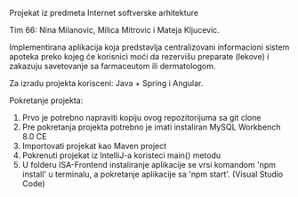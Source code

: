 Projekat iz predmeta Internet softverske arhitekture

Tim 66:
Nina Milanovic, Milica Mitrovic i Mateja Kljucevic.

Implementirana aplikacija koja predstavlja centralizovani informacioni sistem apoteka preko kojeg će korisnici moći da rezervišu preparate (lekove) i zakazuju savetovanje sa farmaceutom ili dermatologom.

Za izradu projekta korisceni: Java + Spring i Angular.

Pokretanje projekta:
1. Prvo je potrebno napraviti kopiju ovog repozitorijuma sa git clone
2. Pre pokretanja projekta potrebno je imati instaliran MySQL Workbench 8.0 CE
3. Importovati projekat kao Maven project
4. Pokrenuti projekat iz IntelliJ-a koristeci main() metodu
5. U folderu ISA-Frontend instaliranje aplikacije se vrsi komandom 'npm install' u terminalu, a pokretanje aplikacije sa 'npm start'. (Visual Studio Code)

